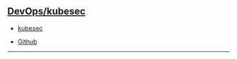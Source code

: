 
## <ins>[DevOps]/kubesec

- [kubesec](https://blog.csdn.net/qq_34556414/article/details/118945061)

- [Github](https://github.com/controlplaneio/kubesec)
---
[DevOps]: <../../README.md>
[Scan]: <../scan.md>
